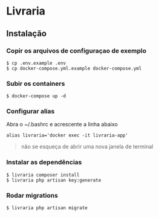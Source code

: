 # Livraria

## Instalação

### Copir os arquivos de configuraçao de exemplo
```
$ cp .env.example .env
$ cp docker-compose.yml.example docker-compose.yml
```

### Subir os containers
```
$ docker-compose up -d
```

### Configurar alias
Abra o ~/.bashrc e acrescente a linha abaixo
```
alias livraria='docker exec -it livraria-app'
```
> não se esqueça de abrir uma nova janela de terminal

### Instalar as dependências
```
$ livraria composer install
$ livraria php artisan key:generate
```

### Rodar migrations
```
$ livraria php artisan migrate
```